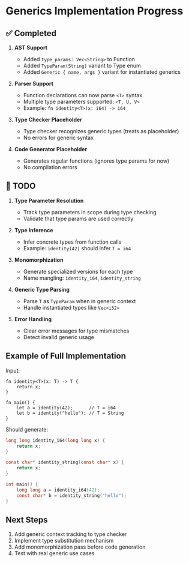 # Generics Implementation Progress

## ✅ Completed

1. **AST Support**
   - Added `type_params: Vec<String>` to Function
   - Added `TypeParam(String)` variant to Type enum
   - Added `Generic { name, args }` variant for instantiated generics

2. **Parser Support**
   - Function declarations can now parse `<T>` syntax
   - Multiple type parameters supported: `<T, U, V>`
   - Example: `fn identity<T>(x: i64) -> i64`

3. **Type Checker Placeholder**
   - Type checker recognizes generic types (treats as placeholder)
   - No errors for generic syntax

4. **Code Generator Placeholder**
   - Generates regular functions (ignores type params for now)
   - No compilation errors

## 🚧 TODO

1. **Type Parameter Resolution**
   - Track type parameters in scope during type checking
   - Validate that type params are used correctly

2. **Type Inference**
   - Infer concrete types from function calls
   - Example: `identity(42)` should infer `T = i64`

3. **Monomorphization**
   - Generate specialized versions for each type
   - Name mangling: `identity_i64`, `identity_string`

4. **Generic Type Parsing**
   - Parse `T` as `TypeParam` when in generic context
   - Handle instantiated types like `Vec<i32>`

5. **Error Handling**
   - Clear error messages for type mismatches
   - Detect invalid generic usage

## Example of Full Implementation

Input:
```palladium
fn identity<T>(x: T) -> T {
    return x;
}

fn main() {
    let a = identity(42);      // T = i64
    let b = identity("hello"); // T = String
}
```

Should generate:
```c
long long identity_i64(long long x) {
    return x;
}

const char* identity_string(const char* x) {
    return x;
}

int main() {
    long long a = identity_i64(42);
    const char* b = identity_string("hello");
}
```

## Next Steps

1. Add generic context tracking to type checker
2. Implement type substitution mechanism
3. Add monomorphization pass before code generation
4. Test with real generic use cases